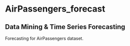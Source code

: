 # AirPassengers_forecast
## Data Mining & Time Series Forecasting
Forecasting for AirPassengers dataset.
